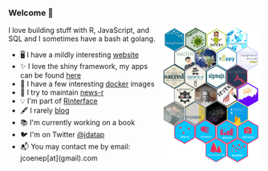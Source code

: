 ### Welcome 👋

<img align="right" src="https://raw.githubusercontent.com/JohnCoene/JohnCoene/master/all_sticker.png" style="max-width:200px;"/>

I love building stuff with R, JavaScript, and SQL and I sometimes have a bash at golang.

- 🖥️ I have a mildly interesting [website](https://john-coene.com/)
- ✨ I love the shiny framework, my apps can be found [here](https://shiny.john-coene.com/)
- 🐋 I have a few interesting [docker](https://hub.docker.com/u/jcoenep) images
- 📰 I try to maintain [news-r](https://github.com/news-r)
- 💡 I'm part of [Rinterface](https://github.com/Rinterface/)
- 🖋️ I rarely [blog](https://blog.john-coene.com/)
- 📚 I'm currently working on a book
- 🐦 I'm on Twitter [@jdatap](https://twitter.com/jdatap)
- 📬 You may contact me by email: jcoenep\[at\]\(gmail\).com
